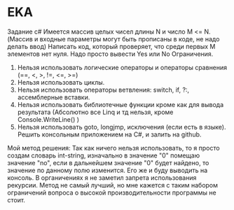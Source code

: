 # EKA
Задание c#
Имеется массив целых чисел длины N и число M <= N. (Массив и входные параметры могут быть прописаны в коде, не надо делать ввод)
Написать код, который проверяет, что среди первых M элементов нет нуля. 
Надо просто вывести Yes или No
Ограничения. 
1. Нельзя использовать логические операторы и операторы сравнения (==, <, >, !=, <=, >=) 
2. Нельзя использовать циклы.  
3. Нельзя использовать операторы ветвления: switch, if, ?:, ассемблерные вставки. 
4. Нельзя использовать библиотечные функции кроме как для вывода результата (Абсолютно все Linq и тд нельзя, кроме Console.WriteLine() )
5. Нельзя использовать goto, longjmp, исключения (если есть в языке).  
Решить консольным приложением на C#, и залить на github.

Мой метод решения: 
Так как ничего нельзя использовать, то я просто создам словарь int-string, изначально в значение "0" помещаю значение "no", если в дальнейшем значение "0" будет найдено,
то значение по данному полю изменится. Его же и буду выводить на консоль. 
В органичениях я не заметил запрета использования рекурсии. Метод не самый лучший, но мне кажется с таким набором ограничений вопроса о высокой производительности программы не стоит.
